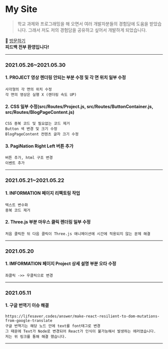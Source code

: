 # My Site
> 학교 과제와 프로그래밍을 해 오면서 여러 개발자분들의 경험담에 도움을 받았습니다.
> 그래서 저도 저의 경험담을 공유하고 싶어서 개발하게 되었습니다.

:running: [방문하기](https://blog.heesu99.site)  
**피드백 전부 환영입니다!**

---

### 2021.05.26~2021.05.30
#### 1. PROJECT 영상 렌더링 안되는 부분 수정 및 각 면 위치 일부 수정
```
사각형의 각 면의 위치 수정 
각 면의 영상은 실행 X (렌더링 속도 UP) 
```
#### 2. CSS 일부 수정(src/Routes/Project.js, src/Routes/ButtonContainer.js, src/Routes/BlogPageContent.js)
```
CSS 중복 코드 및 필요없는 코드 제거 
Button 색 변경 및 크기 수정 
BlogPageContent 컨텐츠 글자 크기 수정 
```
#### 3. PagiNation Right Left 버튼 추가
```
버튼 추가, html 구조 변경 
이벤트 추가 
```

---

### 2021.05.21~2021.05.22
#### 1. INFORMATION 페이지 리팩토링 작업
```
텍스트 변수화 
중복 코드 제거 
```
#### 2. Three.js 부분 마우스 클릭 렌더링 일부 수정
```
처음 클릭한 뒤 다음 클릭이 Three.js 애니메이션에 시간에 적용되지 않는 문제 해결 
```

---

### 2021.05.20
#### 1. IMFORMATION 페이지 Project 상세 설명 부분 오타 수정
```
좌클릭 ->> 우클릭으로 변경 
```

---

### 2021.05.11
#### 1. 구글 번역기 이슈 해결 
```
https://lifesaver.codes/answer/make-react-resilient-to-dom-mutations-from-google-translate 
구글 번역기는 해당 노드 안에 text를 font태그로 변경 
그 때문에 Text가 Node로 변경되어 React가 인식이 불가능해서 발생하는 에러였습니다. 
저는 위 링크를 통해 해결 했습니다. 
```

---